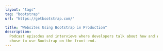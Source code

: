```yaml
---
layout: "tags"
tag: "bootstrap"
url: "https://getbootstrap.com/"

title: "Websites Using Bootstrap in Production"
description:
  Podcast episodes and interviews where developers talk about how and why they
  chose to use Bootstrap on the front-end.
---
```

